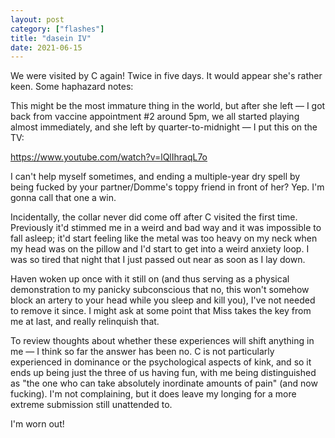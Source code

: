 ```yaml
---
layout: post
category: ["flashes"]
title: "dasein IV"
date: 2021-06-15
---
```


We were visited by C again! Twice in five days. It would appear she's rather keen. Some haphazard notes:

This might be the most immature thing in the world, but after she left — I got back from vaccine appointment #2 around 5pm, we all started playing almost immediately, and she left by quarter-to-midnight — I put this on the TV:

<https://www.youtube.com/watch?v=lQlIhraqL7o>

I can't help myself sometimes, and ending a multiple-year dry spell by being fucked by your partner/Domme's toppy friend in front of her? Yep. I'm gonna call that one a win.

Incidentally, the collar never did come off after C visited the first time. Previously it'd stimmed me in a weird and bad way and it was impossible to fall asleep; it'd start feeling like the metal was too heavy on my neck when my head was on the pillow and I'd start to get into a weird anxiety loop. I was so tired that night that I just passed out near as soon as I lay down.

Haven woken up once with it still on (and thus serving as a physical demonstration to my panicky subconscious that no, this won't somehow block an artery to your head while you sleep and kill you), I've not needed to remove it since. I might ask at some point that Miss takes the key from me at last, and really relinquish that.

To review thoughts about whether these experiences will shift anything in me — I think so far the answer has been no. C is not particularly experienced in dominance or the psychological aspects of kink, and so it ends up being just the three of us having fun, with me being distinguished as "the one who can take absolutely inordinate amounts of pain" (and now fucking). I'm not complaining, but it does leave my longing for a more extreme submission still unattended to.

I'm worn out!

